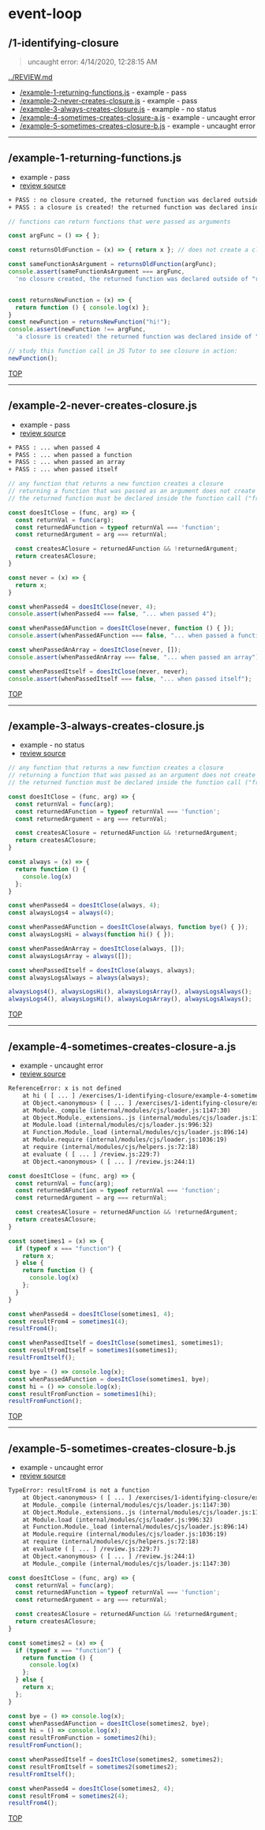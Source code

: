 # event-loop 

## /1-identifying-closure

> uncaught error: 4/14/2020, 12:28:15 AM 

[../REVIEW.md](../REVIEW.md)

* [/example-1-returning-functions.js](#example-1-returning-functionsjs) - example - pass
* [/example-2-never-creates-closure.js](#example-2-never-creates-closurejs) - example - pass
* [/example-3-always-creates-closure.js](#example-3-always-creates-closurejs) - example - no status
* [/example-4-sometimes-creates-closure-a.js](#example-4-sometimes-creates-closure-ajs) - example - uncaught error
* [/example-5-sometimes-creates-closure-b.js](#example-5-sometimes-creates-closure-bjs) - example - uncaught error

---

## /example-1-returning-functions.js

* example - pass
* [review source](./example-1-returning-functions.js)

```txt
+ PASS : no closure created, the returned function was declared outside of "returnsOldfunction"
+ PASS : a closure is created! the returned function was declared inside of "returnsNewFunction"
```

```js
// functions can return functions that were passed as arguments

const argFunc = () => { };

const returnsOldFunction = (x) => { return x }; // does not create a closure

const sameFunctionAsArgument = returnsOldFunction(argFunc);
console.assert(sameFunctionAsArgument === argFunc,
  'no closure created, the returned function was declared outside of "returnsOldfunction"');;


const returnsNewFunction = (x) => {
  return function () { console.log(x) };
}
const newFunction = returnsNewFunction("hi!");
console.assert(newFunction !== argFunc,
  'a closure is created! the returned function was declared inside of "returnsNewFunction"');

// study this function call in JS Tutor to see closure in action:
newFunction();

```

[TOP](#event-loop)

---

## /example-2-never-creates-closure.js

* example - pass
* [review source](./example-2-never-creates-closure.js)

```txt
+ PASS : ... when passed 4
+ PASS : ... when passed a function
+ PASS : ... when passed an array
+ PASS : ... when passed itself
```

```js
// any function that returns a new function creates a closure
// returning a function that was passed as an argument does not create a closure
// the returned function must be declared inside the function call ("frame" on js tutor)

const doesItClose = (func, arg) => {
  const returnVal = func(arg);
  const returnedAFunction = typeof returnVal === 'function';
  const returnedArgument = arg === returnVal;

  const createsAClosure = returnedAFunction && !returnedArgument;
  return createsAClosure;
}

const never = (x) => {
  return x;
}

const whenPassed4 = doesItClose(never, 4);
console.assert(whenPassed4 === false, "... when passed 4");

const whenPassedAFunction = doesItClose(never, function () { });
console.assert(whenPassedAFunction === false, "... when passed a function");

const whenPassedAnArray = doesItClose(never, []);
console.assert(whenPassedAnArray === false, "... when passed an array");

const whenPassedItself = doesItClose(never, never);
console.assert(whenPassedItself === false, "... when passed itself");

```

[TOP](#event-loop)

---

## /example-3-always-creates-closure.js

* example - no status
* [review source](./example-3-always-creates-closure.js)

```js
// any function that returns a new function creates a closure
// returning a function that was passed as an argument does not create a closure
// the returned function must be declared inside the function call ("frame" on js tutor)

const doesItClose = (func, arg) => {
  const returnVal = func(arg);
  const returnedAFunction = typeof returnVal === 'function';
  const returnedArgument = arg === returnVal;

  const createsAClosure = returnedAFunction && !returnedArgument;
  return createsAClosure;
}

const always = (x) => {
  return function () {
    console.log(x)
  };
}

const whenPassed4 = doesItClose(always, 4);
const alwaysLogs4 = always(4);

const whenPassedAFunction = doesItClose(always, function bye() { });
const alwaysLogsHi = always(function hi() { });

const whenPassedAnArray = doesItClose(always, []);
const alwaysLogsArray = always([]);

const whenPassedItself = doesItClose(always, always);
const alwaysLogsAlways = always(always);

alwaysLogs4(), alwaysLogsHi(), alwaysLogsArray(), alwaysLogsAlways();
alwaysLogs4(), alwaysLogsHi(), alwaysLogsArray(), alwaysLogsAlways();

```

[TOP](#event-loop)

---

## /example-4-sometimes-creates-closure-a.js

* example - uncaught error
* [review source](./example-4-sometimes-creates-closure-a.js)

```txt
ReferenceError: x is not defined
    at hi ( [ ... ] /exercises/1-identifying-closure/example-4-sometimes-creates-closure-a.js:30:30)
    at Object.<anonymous> ( [ ... ] /exercises/1-identifying-closure/example-4-sometimes-creates-closure-a.js:32:1)
    at Module._compile (internal/modules/cjs/loader.js:1147:30)
    at Object.Module._extensions..js (internal/modules/cjs/loader.js:1167:10)
    at Module.load (internal/modules/cjs/loader.js:996:32)
    at Function.Module._load (internal/modules/cjs/loader.js:896:14)
    at Module.require (internal/modules/cjs/loader.js:1036:19)
    at require (internal/modules/cjs/helpers.js:72:18)
    at evaluate ( [ ... ] /review.js:229:7)
    at Object.<anonymous> ( [ ... ] /review.js:244:1)
```

```js
const doesItClose = (func, arg) => {
  const returnVal = func(arg);
  const returnedAFunction = typeof returnVal === 'function';
  const returnedArgument = arg === returnVal;

  const createsAClosure = returnedAFunction && !returnedArgument;
  return createsAClosure;
}

const sometimes1 = (x) => {
  if (typeof x === "function") {
    return x;
  } else {
    return function () {
      console.log(x)
    };
  }
}

const whenPassed4 = doesItClose(sometimes1, 4);
const resultFrom4 = sometimes1(4);
resultFrom4();

const whenPassedItself = doesItClose(sometimes1, sometimes1);
const resultFromItself = sometimes1(sometimes1);
resultFromItself();

const bye = () => console.log(x);
const whenPassedAFunction = doesItClose(sometimes1, bye);
const hi = () => console.log(x);
const resultFromFunction = sometimes1(hi);
resultFromFunction();

```

[TOP](#event-loop)

---

## /example-5-sometimes-creates-closure-b.js

* example - uncaught error
* [review source](./example-5-sometimes-creates-closure-b.js)

```txt
TypeError: resultFrom4 is not a function
    at Object.<anonymous> ( [ ... ] /exercises/1-identifying-closure/example-5-sometimes-creates-closure-b.js:32:1)
    at Module._compile (internal/modules/cjs/loader.js:1147:30)
    at Object.Module._extensions..js (internal/modules/cjs/loader.js:1167:10)
    at Module.load (internal/modules/cjs/loader.js:996:32)
    at Function.Module._load (internal/modules/cjs/loader.js:896:14)
    at Module.require (internal/modules/cjs/loader.js:1036:19)
    at require (internal/modules/cjs/helpers.js:72:18)
    at evaluate ( [ ... ] /review.js:229:7)
    at Object.<anonymous> ( [ ... ] /review.js:244:1)
    at Module._compile (internal/modules/cjs/loader.js:1147:30)
```

```js
const doesItClose = (func, arg) => {
  const returnVal = func(arg);
  const returnedAFunction = typeof returnVal === 'function';
  const returnedArgument = arg === returnVal;

  const createsAClosure = returnedAFunction && !returnedArgument;
  return createsAClosure;
}

const sometimes2 = (x) => {
  if (typeof x === "function") {
    return function () {
      console.log(x)
    };
  } else {
    return x;
  };
}

const bye = () => console.log(x);
const whenPassedAFunction = doesItClose(sometimes2, bye);
const hi = () => console.log(x);
const resultFromFunction = sometimes2(hi);
resultFromFunction();

const whenPassedItself = doesItClose(sometimes2, sometimes2);
const resultFromItself = sometimes2(sometimes2);
resultFromItself();

const whenPassed4 = doesItClose(sometimes2, 4);
const resultFrom4 = sometimes2(4);
resultFrom4();

```

[TOP](#event-loop)

